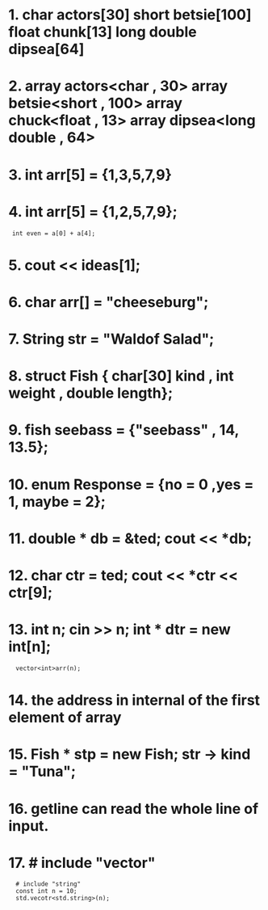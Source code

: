 # 1. char actors[30] short betsie[100] float chunk[13] long double dipsea[64]
# 2. array actors<char , 30>   array betsie<short , 100>  array chuck<float , 13> array dipsea<long double , 64>
# 3. int arr[5] = {1,3,5,7,9}
# 4. int arr[5] = {1,2,5,7,9};
     int even = a[0] + a[4];
# 5. cout << ideas[1];
# 6. char arr[] = "cheeseburg";
# 7. String str = "Waldof Salad";
# 8. struct Fish { char[30] kind , int weight , double length};
# 9. fish seebass = {"seebass" , 14, 13.5};
# 10. enum Response = {no = 0 ,yes = 1, maybe = 2};
# 11. double * db = &ted; cout << *db;
# 12. char ctr = ted; cout << *ctr << ctr[9];
# 13. int n; cin >> n; int * dtr = new int[n];
      vector<int>arr(n);
# 14. the address in internal of the  first element of array
# 15. Fish * stp = new Fish; str -> kind = "Tuna";
# 16. getline can read the whole line of input.
# 17. # include "vector"
      # include "string"
      const int n = 10;
      std.vecotr<std.string>(n);